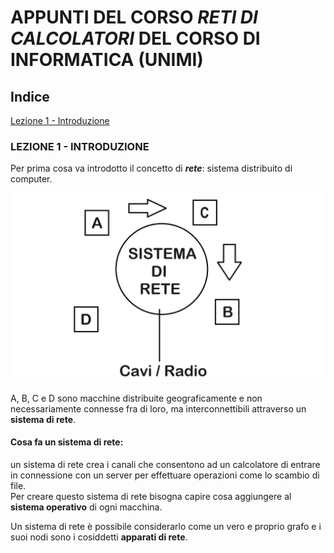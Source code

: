 # APPUNTI DEL CORSO _RETI DI CALCOLATORI_ DEL CORSO DI INFORMATICA (UNIMI)

## Indice
[Lezione 1 - Introduzione](#lezione-1---introduzione)



### LEZIONE 1 - INTRODUZIONE
Per prima cosa va introdotto il concetto di **_rete_**: sistema distribuito di computer.  

![first img](img/img1.jpg)

A, B, C e D sono macchine distribuite geograficamente e non necessariamente connesse fra di loro, ma interconnettibili attraverso un **sistema di rete**.  

#### Cosa fa un sistema di rete:
un sistema di rete crea i canali che consentono ad un calcolatore di entrare in connessione con un server per effettuare operazioni come lo scambio di file.  
Per creare questo sistema di rete bisogna capire cosa aggiungere al **sistema operativo** di ogni macchina.  

Un sistema di rete è possibile considerarlo come un vero e proprio grafo e i suoi nodi sono i cosiddetti **apparati di rete**.  
